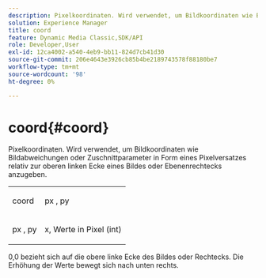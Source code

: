 ```yaml
---
description: Pixelkoordinaten. Wird verwendet, um Bildkoordinaten wie Bildabweichungen oder Zuschnittparameter in Form eines Pixelversatzes relativ zur oberen linken Ecke eines Bildes oder Ebenenrechtecks anzugeben.
solution: Experience Manager
title: coord
feature: Dynamic Media Classic,SDK/API
role: Developer,User
exl-id: 12ca4002-a540-4eb9-bb11-824d7cb41d30
source-git-commit: 206e4643e3926cb85b4be2189743578f88180be7
workflow-type: tm+mt
source-wordcount: '98'
ht-degree: 0%

---
```


# coord{#coord}

Pixelkoordinaten. Wird verwendet, um Bildkoordinaten wie Bildabweichungen oder Zuschnittparameter in Form eines Pixelversatzes relativ zur oberen linken Ecke eines Bildes oder Ebenenrechtecks anzugeben.

<table id="simpletable_A686120953124ACB8803CB9C877252AB"> 
 <tr class="strow"> 
  <td class="stentry"> <p><span class="codeph"> <span class="varname"> coord</span> </span> </p> </td> 
  <td class="stentry"> <p><span class="codeph"> <span class="varname"> px</span> </span>,  <span class="codeph"><span class="varname"> py</span></span> </p></td> 
 </tr> 
 <tr class="strow"> 
  <td class="stentry"> <p><span class="codeph"> <span class="varname"> px</span> </span>,  <span class="codeph"><span class="varname"> py</span></span> </p></td> 
  <td class="stentry"> <p><span class="varname"> x</span>,  <span class="varname"> </span> Werte in Pixel (int) </p></td> 
 </tr> 
</table>

0,0 bezieht sich auf die obere linke Ecke des Bildes oder Rechtecks. Die Erhöhung der Werte bewegt sich nach unten rechts.
